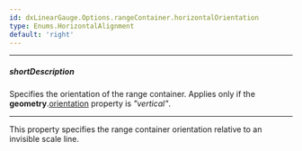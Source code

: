 ```yaml
---
id: dxLinearGauge.Options.rangeContainer.horizontalOrientation
type: Enums.HorizontalAlignment
default: 'right'
---
```

---
##### shortDescription
Specifies the orientation of the range container. Applies only if the **geometry**.[orientation](/api-reference/10%20UI%20Components/dxLinearGauge/1%20Configuration/geometry/orientation.md '/Documentation/ApiReference/UI_Components/dxLinearGauge/Configuration/geometry/#orientation') property is *"vertical"*.

---
This property specifies the range container orientation relative to an invisible scale line.

